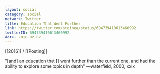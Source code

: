 ```yaml
---
layout: social
category: social
network: Twitter
title: Education That Went Further
link: https://twitter.com/steinea/status/694739410613460992
twitterID: 694739410613460992
date: 2016-02-02
---
```


[[2016]] / [[Posting]]

"[and] an education that [] went further than the current one, and had the ability to explore some topics in depth" —waterfield, 2000, xxix
